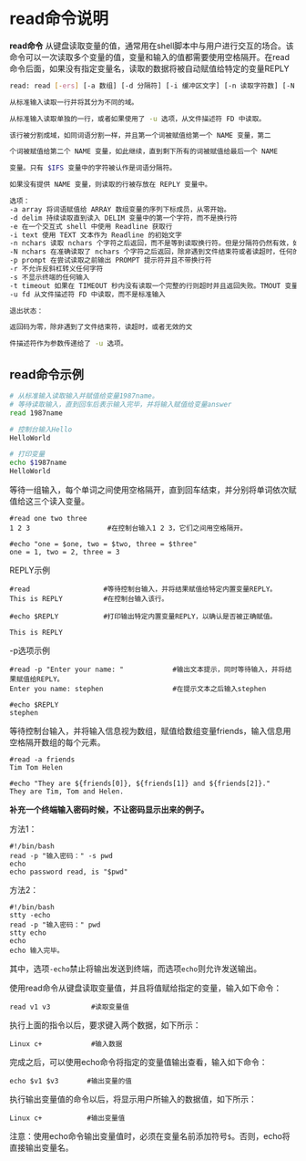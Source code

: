 # **read命令说明**

**read命令** 从键盘读取变量的值，通常用在shell脚本中与用户进行交互的场合。该命令可以一次读取多个变量的值，变量和输入的值都需要使用空格隔开。在read命令后面，如果没有指定变量名，读取的数据将被自动赋值给特定的变量REPLY

```sh
read: read [-ers] [-a 数组] [-d 分隔符] [-i 缓冲区文字] [-n 读取字符数] [-N 读取字符数] [-p 提示符] [-t 超时] [-u 文件描述符] [名称 ...]

从标准输入读取一行并将其分为不同的域。

从标准输入读取单独的一行，或者如果使用了 -u 选项，从文件描述符 FD 中读取。

该行被分割成域，如同词语分割一样，并且第一个词被赋值给第一个 NAME 变量，第二

个词被赋值给第二个 NAME 变量，如此继续，直到剩下所有的词被赋值给最后一个 NAME

变量。只有 $IFS 变量中的字符被认作是词语分隔符。

如果没有提供 NAME 变量，则读取的行被存放在 REPLY 变量中。
```

  

```sh
选项：
-a array 将词语赋值给 ARRAY 数组变量的序列下标成员，从零开始。
-d delim 持续读取直到读入 DELIM 变量中的第一个字符，而不是换行符
-e 在一个交互式 shell 中使用 Readline 获取行
-i text 使用 TEXT 文本作为 Readline 的初始文字
-n nchars 读取 nchars 个字符之后返回，而不是等到读取换行符。但是分隔符仍然有效，如果遇到分隔符之前读取了不足 nchars 个字符。
-N nchars 在准确读取了 nchars 个字符之后返回，除非遇到文件结束符或者读超时，任何的分隔符都被忽略
-p prompt 在尝试读取之前输出 PROMPT 提示符并且不带换行符
-r 不允许反斜杠转义任何字符
-s 不显示终端的任何输入
-t timeout 如果在 TIMEOUT 秒内没有读取一个完整的行则超时并且返回失败。TMOUT 变量的值是默认的超时时间。TIMEOUT 可以是小数。如果 TIMEOUT 是 0，那么仅当在指定的文件描述符上输入有效的时候，read 才返回成功。如果超过了超时时间，则返回状态码大于 128
-u fd 从文件描述符 FD 中读取，而不是标准输入

退出状态：

返回码为零，除非遇到了文件结束符，读超时，或者无效的文

件描述符作为参数传递给了 -u 选项。
```

## read命令示例  

```sh
# 从标准输入读取输入并赋值给变量1987name。
# 等待读取输入，直到回车后表示输入完毕，并将输入赋值给变量answer
read 1987name

# 控制台输入Hello
HelloWorld

# 打印变量
echo $1987name
HelloWorld
```

等待一组输入，每个单词之间使用空格隔开，直到回车结束，并分别将单词依次赋值给这三个读入变量。

```
#read one two three
1 2 3                   #在控制台输入1 2 3，它们之间用空格隔开。

#echo "one = $one, two = $two, three = $three"
one = 1, two = 2, three = 3
```

REPLY示例

```
#read                  #等待控制台输入，并将结果赋值给特定内置变量REPLY。
This is REPLY          #在控制台输入该行。 

#echo $REPLY           #打印输出特定内置变量REPLY，以确认是否被正确赋值。

This is REPLY
```

-p选项示例

```
#read -p "Enter your name: "            #输出文本提示，同时等待输入，并将结果赋值给REPLY。
Enter you name: stephen                 #在提示文本之后输入stephen

#echo $REPLY
stephen
```

等待控制台输入，并将输入信息视为数组，赋值给数组变量friends，输入信息用空格隔开数组的每个元素。

```
#read -a friends
Tim Tom Helen

#echo "They are ${friends[0]}, ${friends[1]} and ${friends[2]}."
They are Tim, Tom and Helen.
```

 **补充一个终端输入密码时候，不让密码显示出来的例子。** 

方法1：

```
#!/bin/bash
read -p "输入密码：" -s pwd
echo
echo password read, is "$pwd"
```

方法2：

```
#!/bin/bash
stty -echo
read -p "输入密码：" pwd
stty echo
echo
echo 输入完毕。
```

其中，选项`-echo`禁止将输出发送到终端，而选项`echo`则允许发送输出。

使用read命令从键盘读取变量值，并且将值赋给指定的变量，输入如下命令：

```
read v1 v3          #读取变量值
```

执行上面的指令以后，要求键入两个数据，如下所示：

```
Linux c+            #输入数据
```

完成之后，可以使用echo命令将指定的变量值输出查看，输入如下命令：

```
echo $v1 $v3       #输出变量的值
```

执行输出变量值的命令以后，将显示用户所输入的数据值，如下所示：

```
Linux c+           #输出变量值
```

注意：使用echo命令输出变量值时，必须在变量名前添加符号`$`。否则，echo将直接输出变量名。


